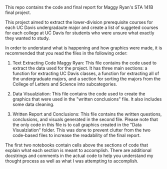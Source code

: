 This repo contains the code and final report for Maggy Ryan's STA 141B final project. 

This project aimed to extract the lower-division prerequisite courses for each UC Davis undergradaute major and create a list of suggeted courses for each college at UC Davis for students who were unsure what exactly they wanted to study.

In order to understand what is happening and how graphics were made, it is recommended that you read the files in the following order:

1) Text Extracting Code Maggy Ryan:
    This file contains the code used to extract the data used for the project. It has three main sections: a function for extracting UC Davis classes, a function for extracting all of the undergraduate majors, and a section for sorting the majors from the College of Letters and Science into subcategories.

2) Data Visualziation:
    This file contains the code used to create the graphics that were used in the "written conclusions" file.  It also includes some data cleaning.

3) Written Report and Conclusions:
    This file contains the written questions, conclusions, and visuals generated in the second file. Please note that the only code in this file is to call graphics created in the "Data Visualziation" folder. This was done to prevent clutter from the two code-based files to increase the readability of the final report.
        
The first two notebooks contain cells above the sections of code that explain what each section is meant to accomplish. There are additional docstrings and comments in the actual code to help you understand my thought process as well as what I was attempting to accomplish.
